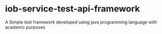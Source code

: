 # iob-service-test-api-framework
A Simple test framework developed using java programming language with academic purposes
